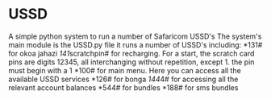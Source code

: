 # USSD
A simple python system to run a number of Safaricom USSD's
The system's main module is the USSD.py file
it runs a number of USSD's including:
  *131# for okoa jahazi
  *141*scratchpin# for recharging. For a start, the scratch card pins are digits 12345, all interchanging without repetition, except 1. the pin must begin with a 1
  *100# for main menu. Here you can access all the available USSD services
  *126# for bonga
  *144*4# for accessing all the relevant account balances
  *544# for bundles
  *188# for sms bundles
